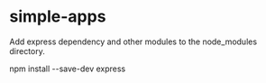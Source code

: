 # simple-apps

Add express dependency and other modules to the node_modules directory.

npm install --save-dev express
